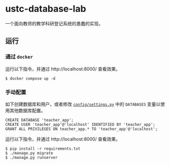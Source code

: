 # ustc-database-lab

一个面向教师的教学科研登记系统的愚蠢的实现。

## 运行

### 通过 `docker`

运行以下指令，并通过 http://localhost:8000/ 查看效果。

```console
$ docker compose up -d
```

### 手动配置

如下创建数据库和用户，或者修改 [`config/settings.py`](config/settings.py) 中的 `DATABASES` 变量以使用其他数据库配置。

```mysql
CREATE DATABASE 'teacher_app';
CREATE USER 'teacher_app'@'localhost' IDENTIFIED BY 'teacher_app';
GRANT ALL PRIVILEGES ON teacher_app.* TO 'teacher_app'@'localhost';
```

运行以下指令，并通过 http://localhost:8000/ 查看效果。

```console
$ pip install -r requirements.txt
$ ./manage.py migrate
$ ./manage.py runserver
```
